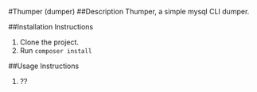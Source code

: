 #Thumper (dumper)
##Description
Thumper, a simple mysql CLI dumper.

##Installation Instructions
1. Clone the project.
2. Run `composer install`
   
##Usage Instructions
1. ??


